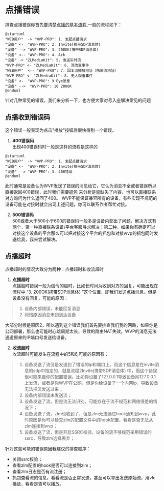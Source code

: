 <!-- 点播错误 -->

# 点播错误

排查点播错误你首先要清楚[点播的基本流程](_content/theory/play.md),一般的流程如下：

```plantuml
@startuml
"WEB用户"  -> "WVP-PRO": 1. 发起点播请求
"设备" <-  "WVP-PRO": 2. Invite(携带SDP消息体)
"设备" --> "WVP-PRO": 3. 200OK(携带SDP消息体)
"设备" <-- "WVP-PRO": 4. Ack
"设备" -> "ZLMediaKit": 5. 发送实时流
"WVP-PRO" <- "ZLMediaKit": 6. 流改变事件
"WEB用户"  <-- "WVP-PRO": 7. 回复流播放地址（携带流地址）
"WVP-PRO" <- "ZLMediaKit": 8. 无人观看事件
"设备" <-  "WVP-PRO": 9 Bye消息
"设备" -->  "WVP-PRO": 10 200OK
@enduml
```

针对几种常见的错误，我们来分析一下，也方便大家对号入座解决常见的问题

## 点播收到错误码

这个错误一般表现为点击"播放"按钮后很快得到一个错误。

1. **400错误码**  
   出现400错误玛时一般是这样的流程是这样的

```plantuml
@startuml
"WEB用户"  -> "WVP-PRO": 1. 发起点播请求
"设备" <-  "WVP-PRO": 2. Invite(携带SDP消息体)
"设备" --> "WVP-PRO": 3. 400错误
@enduml
```

此时通常是设备认为WVP发送了错误的消息给它，它认为消息不全或者错误所以直接返回400错误，此时我们需要[抓包](_content/skill/tcpdump.md)
来分析是否缺失了内容，也可以直接联系对方询问为什么返回了400。
WVP不能保证兼容所有的设备，有些实现不规范的设备可能在对接时就会出现上述问题，你可以联系作者帮忙对接。

2. **500错误码**  
   500或者大于500小于600的错误码一般多是设备内部出了问题，解决方式有两个，第一种直接联系设备/平台客服寻求解决；第二种，如果你有确定可以对接这个设备的平台那么可以把对接这个平台的抓包和对接wvp的抓包同时发送给我，我来尝试解决。

## 点播超时

点播超时的情况大致分为两种：点播超时和收流超时

1. **点播超时**  
   点播超时错误一般为信令的超时，比如长时间为收到对方的回复，可能出现在流程中 “3. 200OK(携带SDP消息体)
   ”这个位置，即我们发送点播消息，但是设备没有回复，可能的原因：

> 1. 设备内部错误，未能回复消息
> 2. 网络原因消息未到到达设备

大部分时候是原因2，所以遇到这个错误我们首先要排查我们我的网路，如果你是公网部署，那么也可能时心跳周期太长，导致的路由NAT失效，WVP的消息无法通道原来的IP端口号发送给设备。

2. **收流超时**  
   收流超时可能发生在流程中的5和6,可能的原因有：

> 1. 设备发送了流但是发送到了错误的ip和端口上，而这个信息是在invite消息的sdp中指定的，就是流程2Invite(携带SDP消息体)
     中，而这个错误很可能来自你的配置错误，比如你设置了127.0.0.1导致设备网127.0.0.1上发流，或者是你WVP在公网，但是你给设备了一个内网ip，导致设备无法把流发送过来；
> 2. 设备内部错误未发送流；
> 2. 设备发送了流，但是流无法识别，可能存在于流不规范和网络很差的情况下；
> 3. 设备发送了流，zlm也收到了，但是zlm无法通过hook通知到wvp，此时原因是你可以检查zlm的配置文件中的hook配置，看看是否无法从zlm连接到wvp；
> 4. 设备发送了流，但是开启SSRC校验，设备的流不够规范采用错误的ssrc，导致zlm选择丢弃；

针对这些可能的错误原因我建议的排查顺序：

- 关闭ssrc校验；
- 查看zlm配置的hook是否可以连接到zlm；
- 查看zlm日志是否有流注册；
- 抓包查看流的信息，看看流是否正常发送，甚至可以导出发送原始流，用vlc播放，看看是否可以播放。
